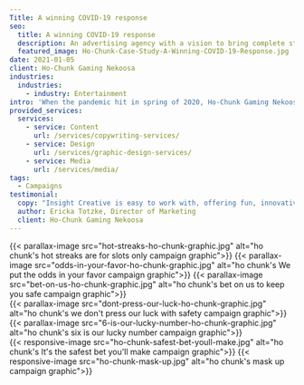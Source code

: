 ```yaml
---
Title: A winning COVID-19 response
seo:
  title: A winning COVID-19 response
  description: An advertising agency with a vision to bring complete strategic development and creative execution capabilities into one roll-up-your-sleeves, hard-working kind of ad agency.
  featured_image: Ho-Chunk-Case-Study-A-Winning-COVID-19-Response.jpg
date: 2021-01-05
client: Ho-Chunk Gaming Nekoosa
industries:
  industries:
    - industry: Entertainment
intro: 'When the pandemic hit in spring of 2020, Ho-Chunk Gaming Nekoosa needed to communicate their reopening plan after a temporary closure. With a goal to announce that the casino was now open for gaming, but with a number of safety precautions in place, they needed a quick-turn, multi-faceted creative campaign. Billboards and exterior signage encouraged casino patrons to return, while assuring their safety with details of new guidelines. In the casino, playful and informational floor graphics, posters and digital signage reinforced that fun and games can co-exist with a pandemic when you "play it safe."'
provided_services:
  services:
    - service: Content
      url: /services/copywriting-services/
    - service: Design
      url: /services/graphic-design-services/
    - service: Media
      url: /services/media/
tags:
  - Campaigns
testimonial:
  copy: "Insight Creative is easy to work with, offering fun, innovative ideas. In a short amount of time, this small team of steam has impressed us with their outside-the-box thought processes based on streamlined systems."
  author: Ericka Totzke, Director of Marketing
  client: Ho-Chunk Gaming Nekoosa
---
```


<div class="wrapper-md">
<div class="flex-grid">
{{< parallax-image src="hot-streaks-ho-chunk-graphic.jpg" alt="ho chunk's hot streaks are for slots only campaign graphic">}}
{{< parallax-image src="odds-in-your-favor-ho-chunk-graphic.jpg" alt="ho chunk's We put the odds in your favor campaign graphic">}}
{{< parallax-image src="bet-on-us-ho-chunk-graphic.jpg" alt="ho chunk's bet on us to keep you safe campaign graphic">}}
</div>

<div class="flex-grid">
{{< parallax-image src="dont-press-our-luck-ho-chunk-graphic.jpg" alt="ho chunk's we don't press our luck with safety campaign graphic">}}
{{< parallax-image src="6-is-our-lucky-number-ho-chunk-graphic.jpg" alt="ho chunk's six is our lucky number campaign graphic">}}
</div>

<div class="flex-grid">
{{< responsive-image src="ho-chunk-safest-bet-youll-make.jpg" alt="ho chunk's It's the safest bet you'll make campaign graphic">}}
{{< responsive-image src="ho-chunk-mask-up.jpg" alt="ho chunk's mask up campaign graphic">}}
</div>
</div>
